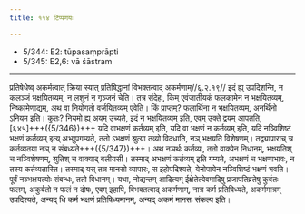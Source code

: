 ```yaml
---
title: ११४ टिप्पणयः

---
```

- 5/344: E2: tūpasaṃprāpti
- 5/345: E2,6: vā śāstram

____________________________________________


प्रतिषेधेष्व् अकर्मत्वात् क्रिया स्यात् प्रतिषिद्धानां विभक्तत्वाद् अकर्मणाम्//६.२.१९// इदं ह्य् उपदिशन्ति, न कलञ्जं भक्षयितव्यम्, न लशुनं न गृञ्जनं चेति। तत्र संदेहः, किम् एवंजातीयकं फलकामेन न भक्षयितव्यम्, निष्कामेणाद्यम्, अथ वा नियोगतो वर्जयितव्यम् एवेति। किं प्राप्तम्? फलार्थिना न भक्षयितव्यम्, अनर्थिनो ऽनियम इति। कुतः? नियमो ह्य् अयम् उच्यते, इदं न भक्षयितव्यम् इति, एवम् उक्ते द्वयम् आपतति, [६४५]+++({5/346})+++ यदि वाभक्षणं कर्तव्यम् इति, यदि वा भक्षणं न कर्तव्यम् इति, यदि नञ्विशिष्टं भक्षणं कर्तव्यम् इत्य् अभ्युपगम्यते, ततो ऽभक्षणं श्रुत्या तव्यो विदधाति, नञ् भक्षयति विशेषणम्। तद्व्यापाराच् च कर्तव्यतया नञ् न संबध्यते+++({5/347})+++। अथ नञर्थः कर्तव्यः, ततो वाक्येन निधानम्, भक्षयतिश् च नञ्विशेषणम्, श्रुतिश् च वाक्याद् बलीयसी। तस्माद् अभक्षणं कर्तव्यम् इति गम्यते, अभक्षणं च भक्षणाभावः, न तस्य कर्तव्यतास्ति। तस्माद् यस् तत्र मानसो व्यापारः, स इहोपदिश्यते, येनोपायेन नञ्विशिष्टं भक्षणं भवति। पूर्वं नञ्भक्षयत्योः संबन्धः, ततो विधानम्। यथा, नोद्यन्तम् आदित्यम् ईक्षेतेत्येवमादिषु प्रजापतिव्रतेषु कुर्वतः फलम्, अकुर्वतो न फलं न दोषः, एवम् इहापि, विभक्तत्वाद् अकर्मणाम्, नात्र कर्म प्रतिषिध्यते, अकर्ममात्रम् उपदिश्यते, अन्यद् धि कर्म भक्षणं प्रतिषिध्यमानम्, अन्यद् अकर्म मानसः संकल्प इति।
